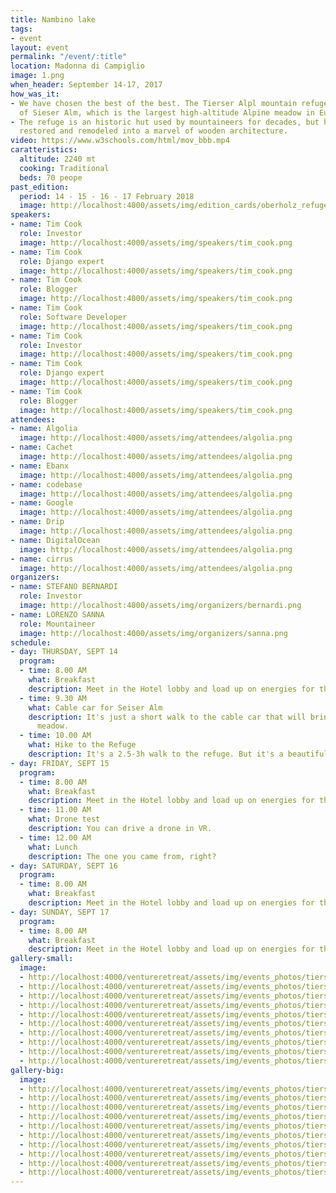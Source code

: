 ```yaml
---
title: Nambino lake
tags:
- event
layout: event
permalink: "/event/:title"
location: Madonna di Campiglio
image: 1.png
when_header: September 14-17, 2017
how_was_it:
- We have chosen the best of the best. The Tierser Alpl mountain refuge sits on top
  of Sieser Alm, which is the largest high-altitude Alpine meadow in Europe.
- The refuge is an historic hut used by mountaineers for decades, but has been completely
  restored and remodeled into a marvel of wooden architecture.
video: https://www.w3schools.com/html/mov_bbb.mp4
caratteristics:
  altitude: 2240 mt
  cooking: Traditional
  beds: 70 peope
past_edition:
  period: 14 - 15 - 16 - 17 February 2018
  image: http://localhost:4000/assets/img/edition_cards/oberholz_refuge.png
speakers:
- name: Tim Cook
  role: Investor
  image: http://localhost:4000/assets/img/speakers/tim_cook.png
- name: Tim Cook
  role: Django expert
  image: http://localhost:4000/assets/img/speakers/tim_cook.png
- name: Tim Cook
  role: Blogger
  image: http://localhost:4000/assets/img/speakers/tim_cook.png
- name: Tim Cook
  role: Software Developer
  image: http://localhost:4000/assets/img/speakers/tim_cook.png
- name: Tim Cook
  role: Investor
  image: http://localhost:4000/assets/img/speakers/tim_cook.png
- name: Tim Cook
  role: Django expert
  image: http://localhost:4000/assets/img/speakers/tim_cook.png
- name: Tim Cook
  role: Blogger
  image: http://localhost:4000/assets/img/speakers/tim_cook.png
attendees:
- name: Algolia
  image: http://localhost:4000/assets/img/attendees/algolia.png
- name: Cachet
  image: http://localhost:4000/assets/img/attendees/algolia.png
- name: Ebanx
  image: http://localhost:4000/assets/img/attendees/algolia.png
- name: codebase
  image: http://localhost:4000/assets/img/attendees/algolia.png
- name: Google
  image: http://localhost:4000/assets/img/attendees/algolia.png
- name: Drip
  image: http://localhost:4000/assets/img/attendees/algolia.png
- name: DigitalOcean
  image: http://localhost:4000/assets/img/attendees/algolia.png
- name: cirrus
  image: http://localhost:4000/assets/img/attendees/algolia.png
organizers:
- name: STEFANO BERNARDI
  role: Investor
  image: http://localhost:4000/assets/img/organizers/bernardi.png
- name: LORENZO SANNA
  role: Mountaineer
  image: http://localhost:4000/assets/img/organizers/sanna.png
schedule:
- day: THURSDAY, SEPT 14
  program:
  - time: 8.00 AM
    what: Breakfast
    description: Meet in the Hotel lobby and load up on energies for the day.
  - time: 9.30 AM
    what: Cable car for Seiser Alm
    description: It's just a short walk to the cable car that will bring us to the
      meadow.
  - time: 10.00 AM
    what: Hike to the Refuge
    description: It's a 2.5-3h walk to the refuge. But it's a beautiful one.
- day: FRIDAY, SEPT 15
  program:
  - time: 8.00 AM
    what: Breakfast
    description: Meet in the Hotel lobby and load up on energies for the day.
  - time: 11.00 AM
    what: Drone test
    description: You can drive a drone in VR.
  - time: 12.00 AM
    what: Lunch
    description: The one you came from, right?
- day: SATURDAY, SEPT 16
  program:
  - time: 8.00 AM
    what: Breakfast
    description: Meet in the Hotel lobby and load up on energies for the day.
- day: SUNDAY, SEPT 17
  program:
  - time: 8.00 AM
    what: Breakfast
    description: Meet in the Hotel lobby and load up on energies for the day.
gallery-small:
  image:
  - http://localhost:4000/ventureretreat/assets/img/events_photos/tierser_refugee/1.jpg
  - http://localhost:4000/ventureretreat/assets/img/events_photos/tierser_refugee/2.jpg
  - http://localhost:4000/ventureretreat/assets/img/events_photos/tierser_refugee/3.jpg
  - http://localhost:4000/ventureretreat/assets/img/events_photos/tierser_refugee/4.jpg
  - http://localhost:4000/ventureretreat/assets/img/events_photos/tierser_refugee/5.jpg
  - http://localhost:4000/ventureretreat/assets/img/events_photos/tierser_refugee/6.jpg
  - http://localhost:4000/ventureretreat/assets/img/events_photos/tierser_refugee/7.jpg
  - http://localhost:4000/ventureretreat/assets/img/events_photos/tierser_refugee/8.jpg
  - http://localhost:4000/ventureretreat/assets/img/events_photos/tierser_refugee/9.jpg
  - http://localhost:4000/ventureretreat/assets/img/events_photos/tierser_refugee/10.jpg
gallery-big:
  image:
  - http://localhost:4000/ventureretreat/assets/img/events_photos/tierser_refugee/big/1.jpg
  - http://localhost:4000/ventureretreat/assets/img/events_photos/tierser_refugee/big/2.jpg
  - http://localhost:4000/ventureretreat/assets/img/events_photos/tierser_refugee/big/3.jpg
  - http://localhost:4000/ventureretreat/assets/img/events_photos/tierser_refugee/big/4.jpg
  - http://localhost:4000/ventureretreat/assets/img/events_photos/tierser_refugee/big/5.jpg
  - http://localhost:4000/ventureretreat/assets/img/events_photos/tierser_refugee/big/6.jpg
  - http://localhost:4000/ventureretreat/assets/img/events_photos/tierser_refugee/big/7.jpg
  - http://localhost:4000/ventureretreat/assets/img/events_photos/tierser_refugee/big/8.jpg
  - http://localhost:4000/ventureretreat/assets/img/events_photos/tierser_refugee/big/9.jpg
  - http://localhost:4000/ventureretreat/assets/img/events_photos/tierser_refugee/big/10.jpg
---
```


